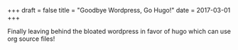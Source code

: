 +++
draft = false
title = "Goodbye Wordpress, Go Hugo!"
date = 2017-03-01
+++

Finally leaving behind the bloated wordpress in favor of hugo which can use org source files!

